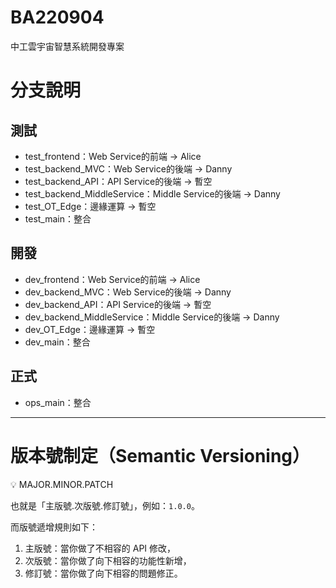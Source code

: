 # BA220904

中工雲宇宙智慧系統開發專案

# 分支說明
## 測試
* test_frontend：Web Service的前端 -> Alice
* test_backend_MVC：Web Service的後端 -> Danny
* test_backend_API：API Service的後端 -> 暫空
* test_backend_MiddleService：Middle Service的後端 -> Danny
* test_OT_Edge：邊緣運算 -> 暫空
* test_main：整合

## 開發
* dev_frontend：Web Service的前端 -> Alice
* dev_backend_MVC：Web Service的後端 -> Danny
* dev_backend_API：API Service的後端 -> 暫空
* dev_backend_MiddleService：Middle Service的後端 -> Danny
* dev_OT_Edge：邊緣運算 -> 暫空
* dev_main：整合

## 正式
* ops_main：整合





---------------------------------
# 版本號制定（Semantic Versioning）

<aside>
💡 MAJOR.MINOR.PATCH

</aside>

也就是「主版號.次版號.修訂號」，例如：`1.0.0`。

而版號遞增規則如下：

1. 主版號：當你做了不相容的 API 修改，
2. 次版號：當你做了向下相容的功能性新增，
3. 修訂號：當你做了向下相容的問題修正。
